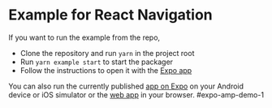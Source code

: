 # Example for React Navigation

If you want to run the example from the repo,

- Clone the repository and run `yarn` in the project root
- Run `yarn example start` to start the packager
- Follow the instructions to open it with the [Expo app](https://expo.io/)

You can also run the currently published [app on Expo](https://expo.io/@react-navigation/react-navigation-example) on your Android device or iOS simulator or the [web app](https://react-navigation-example.netlify.com/) in your browser.
#expo-amp-demo-1
